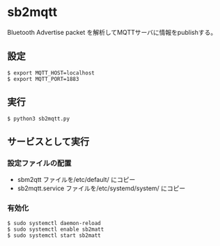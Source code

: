 # sb2mqtt

Bluetooth Advertise packet を解析してMQTTサーバに情報をpublishする。

## 設定
```
$ export MQTT_HOST=localhost
$ export MQTT_PORT=1883
```

## 実行
```
$ python3 sb2mqtt.py
```

## サービスとして実行

### 設定ファイルの配置

- sbm2qtt ファイルを/etc/default/ にコピー
- sb2mqtt.service ファイルを/etc/systemd/system/ にコピー

### 有効化
```
$ sudo systemctl daemon-reload
$ sudo systemctl enable sb2matt
$ sudo systemctl start sb2matt
```
